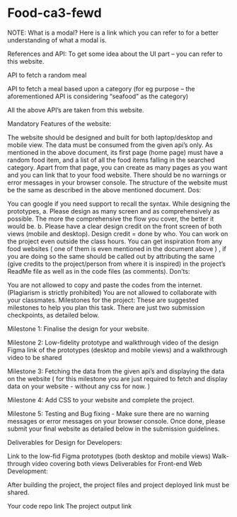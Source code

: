 # Food-ca3-fewd
NOTE: What is a modal? Here is a link which you can refer to for a better understanding of what a modal is.

References and API: To get some idea about the UI part – you can refer to this website.

API to fetch a random meal

API to fetch a meal based upon a category (for eg purpose – the aforementioned API is considering “seafood” as the category)

All the above API’s are taken from this website.

Mandatory Features of the website:

The website should be designed and built for both laptop/desktop and mobile view.
The data must be consumed from the given api’s only.
As mentioned in the above document, its first page (home page) must have a random food item, and a list of all the food items falling in the searched category. Apart from that page, you can create as many pages as you want and you can link that to your food website.
There should be no warnings or error messages in your browser console.
The structure of the website must be the same as described in the above mentioned document.
Dos:

You can google if you need support to recall the syntax.
While designing the prototypes, a. Please design as many screen and as comprehensively as possible. The more the comprehensive the flow you cover, the better it would be. b. Please have a clear design credit on the front screen of both views (mobile and desktop). Design credit = done by who.
You can work on the project even outside the class hours.
You can get inspiration from any food websites ( one of them is even mentioned in the document above ) , if you are doing so the same should be called out by attributing the same (give credits to the project/person from where it is inspired) in the project’s ReadMe file as well as in the code files (as comments).
Don’ts:

You are not allowed to copy and paste the codes from the internet. (Plagiarism is strictly prohibited)
You are not allowed to collaborate with your classmates.
Milestones for the project: These are suggested milestones to help you plan this task. There are just two submission checkpoints, as detailed below.

Milestone 1: Finalise the design for your website.

Milestone 2: Low-fidelity prototype and walkthrough video of the design Figma link of the prototypes (desktop and mobile views) and a walkthrough video to be shared

Milestone 3: Fetching the data from the given api’s and displaying the data on the website ( for this milestone you are just required to fetch and display data on your website - without any css for now. )

Milestone 4: Add CSS to your website and complete the project.

Milestone 5: Testing and Bug fixing - Make sure there are no warning messages or error messages on your browser console. Once done, please submit your final website as detailed below in the submission guidelines.

Deliverables for Design for Developers:

Link to the low-fid Figma prototypes (both desktop and mobile views)
Walk-through video covering both views
Deliverables for Front-end Web Development:

After building the project, the project files and project deployed link must be shared.

Your code repo link
The project output link
